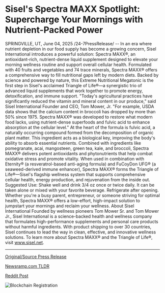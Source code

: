 # Sisel's Spectra MAXX Spotlight: Supercharge Your Mornings with Nutrient-Packed Power

SPRINGVILLE, UT, June 04, 2025 /24-7PressRelease/ -- In an era where nutrient depletion in our food supply has become a growing concern, Sisel International introduces a powerful solution: Spectra MAXX®, an antioxidant-rich, nutrient-dense liquid supplement designed to elevate your morning wellness routine and support overall cellular health.  Formulated with 40 fruits and vegetables and 74 trace minerals, Spectra MAXX® offers a comprehensive way to fill nutritional gaps left by modern diets. Backed by science and powered by nature, this Extreme Nutritional Megatonic is the first step in Sisel's acclaimed Triangle of Life®—a synergistic trio of advanced liquid supplements that work together to promote energy, detoxification, and immune support.  "Today's agricultural practices have significantly reduced the vitamin and mineral content in our produce," said Sisel International Founder and CEO, Tom Mower, Jr. "For example, USDA data shows that the calcium content in broccoli has dropped by more than 50% since 1975. Spectra MAXX® was developed to restore what modern food lacks, using nutrient-dense superfoods and fulvic acid to enhance absorption at the cellular level."  At the heart of the formula is fulvic acid, a naturally occurring compound formed from the decomposition of organic plant matter. This ingredient acts as a biological key, improving the body's ability to absorb essential nutrients. Combined with ingredients like pomegranate, acai, mangosteen, green tea, kale, and broccoli, Spectra MAXX® delivers potent antioxidants and phytonutrients that help combat oxidative stress and promote vitality.  When used in combination with Eternity® (a resveratrol-based anti-aging formula) and FuCoyDon UFG® (a seaweed-derived immune enhancer), Spectra MAXX® forms the Triangle of Life®—Sisel's flagship wellness system that supports comprehensive cellular health, energy production, and rejuvenation from the inside out.  Suggested Use: Shake well and drink 3/4 oz once or twice daily. It can be taken alone or mixed with your favorite beverage. Refrigerate after opening.  Whether you're a busy parent, entrepreneur, or someone striving for optimal health, Spectra MAXX® offers a low-effort, high-impact solution to jumpstart your mornings and reclaim your wellness.  About Sisel International Founded by wellness pioneers Tom Mower Sr. and Tom Mower Jr., Sisel International is a science-backed health and wellness company that formulates high-performance supplements and personal care products without harmful ingredients. With product shipping to over 30 countries, Sisel continues to lead the way in clean, effective, and innovative wellness solutions.  To learn more about Spectra MAXX® and the Triangle of Life®, visit www.sisel.net. 

---

[Original/Source Press Release](https://www.24-7pressrelease.com/press-release/523481/sisels-spectra-maxx-spotlight-supercharge-your-mornings-with-nutrient-packed-power)
                    

[Newsramp.com TLDR](https://newsramp.com/curated-news/sisel-international-launches-spectra-maxx-r-to-combat-nutrient-depletion/bd050cfe3e78f041394a27792783bbde) 

 



[Reddit Post](https://www.reddit.com/r/AlternativeHealthNews/comments/1l2zhww/sisel_international_launches_spectra_maxx_to/) 



![Blockchain Registration](https://cdn.newsramp.app/24-7PressRelease/qrcode/256/4/paveJ2Q5.webp)